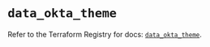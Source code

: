 # `data_okta_theme`

Refer to the Terraform Registry for docs: [`data_okta_theme`](https://registry.terraform.io/providers/okta/okta/4.9.0/docs/data-sources/theme).
